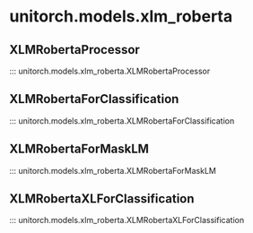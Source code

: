 # unitorch.models.xlm_roberta

## XLMRobertaProcessor

::: unitorch.models.xlm_roberta.XLMRobertaProcessor

## XLMRobertaForClassification

::: unitorch.models.xlm_roberta.XLMRobertaForClassification

## XLMRobertaForMaskLM

::: unitorch.models.xlm_roberta.XLMRobertaForMaskLM

## XLMRobertaXLForClassification

::: unitorch.models.xlm_roberta.XLMRobertaXLForClassification

